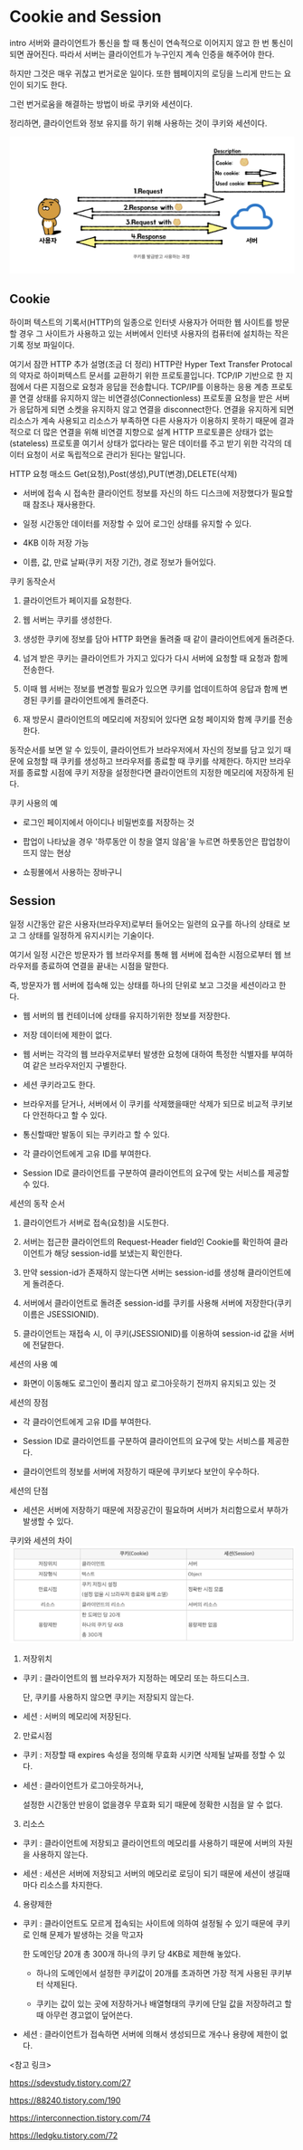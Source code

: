 # Cookie and Session

intro
서버와 클라이언트가 통신을 할 때 통신이 연속적으로 이어지지 않고 한 번 통신이 되면 끊어진다. 따라서 서버는 클라이언트가 누구인지 계속 인증을 해주어야 한다.

하지만 그것은 매우 귀찮고 번거로운 일이다. 또한 웹페이지의 로딩을 느리게 만드는 요인이 되기도 한다.

그런 번거로움을 해결하는 방법이 바로 쿠키와 세션이다.

정리하면, 클라이언트와 정보 유지를 하기 위해 사용하는 것이 쿠키와 세션이다.

![main_img2](./img/main_img2.png)

## Cookie
하이퍼 텍스트의 기록서(HTTP)의 일종으로 인터넷 사용자가 어떠한 웹 사이트를 방문할 경우 그 사이트가 사용하고 있는 서버에서 인터넷 사용자의 컴퓨터에 설치하는 작은 기록 정보 파일이다.

여기서 잠깐  HTTP 추가 설명(조금 더 정리)
HTTP란 Hyper Text Transfer Protocal의 약자로 하이퍼텍스트 문서를 교환하기 위한 프로토콜입니다.
TCP/IP 기반으로 한 지점에서 다른 지점으로 요청과 응답을 전송합니다.
TCP/IP를 이용하는 응용 계층 프로토콜
연결 상태를 유지하지 않는 비연결성(Connectionless) 프로토콜
요청을 받은 서버가 응답하게 되면 소켓을 유지하지 않고 연결을 disconnect한다.
연결을 유지하게 되면 리소스가 계속 사용되고 리소스가 부족하면 다른 사용자가 이용하지 못하기 때문에 결과적으로 더 많은 연결을 위해 비연결 지향으로 설계
HTTP 프로토콜은 상태가 없는(stateless) 프로토콜
여기서 상태가 없다라는 말은 데이터를 주고 받기 위한 각각의 데이터 요청이 서로 독립적으로 관리가 된다는 말입니다.

HTTP 요청 매소드 Get(요청),Post(생성),PUT(변경),DELETE(삭제)

 - 서버에 접속 시 접속한 클라이언트 정보를 자신의 하드 디스크에 저장했다가 필요할 때 참조나 재사용한다.

 - 일정 시간동안 데이터를 저장할 수 있어 로그인 상태를 유지할 수 있다.

 - 4KB 이하 저장 가능

 - 이름, 값, 만료 날짜(쿠키 저장 기간), 경로 정보가 들어있다.

쿠키 동작순서

1. 클라이언트가 페이지를 요청한다.

2. 웹 서버는 쿠키를 생성한다.

3. 생성한 쿠키에 정보를 담아 HTTP 화면을 돌려줄 때 같이 클라이언트에게 돌려준다.

4. 넘겨 받은 쿠키는 클라이언트가 가지고 있다가 다시 서버에 요청할 때 요청과 함께 전송한다.

5. 이때 웹 서버는 정보를 변경할 필요가 있으면 쿠키를 업데이트하여 응답과 함께 변경된 쿠키를 클라이언트에게 돌려준다.

6. 재 방문시 클라이언트의 메모리에 저장되어 있다면 요청 페이지와 함께 쿠키를 전송한다.

동작순서를 보면 알 수 있듯이, 클라이언트가 브라우저에서 자신의 정보를 담고 있기 때문에 요청할 때 쿠키를 생성하고 브라우저를 종료할 때 쿠키를 삭제한다. 하지만 브라우저를 종료할 시점에 쿠키 저장을 설정한다면 클라이언트의 지정한 메모리에 저장하게 된다.

쿠키 사용의 예

- 로그인 페이지에서 아이디나 비밀번호를 저장하는 것

- 팝업이 나타났을 경우 '하루동안 이 창을 열지 않음'을 누르면 하룻동안은 팝업창이 뜨지 않는 현상

- 쇼핑몰에서 사용하는 장바구니


## Session

일정 시간동안 같은 사용자(브라우저)로부터 들어오는 일련의 요구를 하나의 상태로 보고 그 상태를 일정하게 유지시키는 기술이다.

여기서 일정 시간은 방문자가 웹 브라우저를 통해 웹 서버에 접속한 시점으로부터 웹 브라우저를 종료하여 연결을 끝내는 시점을 말한다.

즉, 방문자가 웹 서버에 접속해 있는 상태를 하나의 단위로 보고 그것을 세션이라고 한다.

- 웹 서버의 웹 컨테이너에 상태를 유지하기위한 정보를 저장한다.

 - 저장 데이터에 제한이 없다.

 - 웹 서버는 각각의 웹 브라우저로부터 발생한 요청에 대하여 특정한 식별자를 부여하여 같은 브라우저인지 구별한다.

 - 세션 쿠키라고도 한다.

 - 브라우저를 닫거나, 서버에서 이 쿠키를 삭제했을때만 삭제가 되므로 비교적 쿠키보다 안전하다고 할 수 있다.

 - 통신할때만 발동이 되는 쿠키라고 할 수 있다.

 - 각 클라이언트에게 고유 ID를 부여한다.

 - Session ID로 클라이언트를 구분하여 클라이언트의 요구에 맞는 서비스를 제공할 수 있다.


세션의 동작 순서

1. 클라이언트가 서버로 접속(요청)을 시도한다.

2. 서버는 접근한 클라이언트의 Request-Header field인 Cookie를 확인하여 클라이언트가 해당 session-id를 보냈는지 확인한다.

3. 만약 session-id가 존재하지 않는다면 서버는 session-id를 생성해 클라이언트에게 돌려준다.

4. 서버에서 클라이언트로 돌려준 session-id를 쿠키를 사용해 서버에 저장한다(쿠키 이름은 JSESSIONID).

5. 클라이언트는 재접속 시, 이 쿠키(JSESSIONID)를 이용하여 session-id 값을 서버에 전달한다.


세션의 사용 예

- 화면이 이동해도 로그인이 풀리지 않고 로그아웃하기 전까지 유지되고 있는 것

세션의 장점

- 각 클라이언트에게 고유 ID를 부여한다.

- Session ID로 클라이언트를 구분하여 클라이언트의 요구에 맞는 서비스를 제공한다.

- 클라이언트의 정보를 서버에 저장하기 때문에 쿠키보다 보안이 우수하다.


세션의 단점

- 세션은 서버에 저장하기 때문에 저장공간이 필요하며 서버가 처리함으로서 부하가 발생할 수 있다.

쿠키와 세션의 차이
![main_img1](./img/main_img1.png)

1. 저장위치

- 쿠키 : 클라이언트의 웹 브라우저가 지정하는 메모리 또는 하드디스크.

     단, 쿠키를 사용하지 않으면 쿠키는 저장되지 않는다.

- 세션 : 서버의 메모리에 저장된다.



2. 만료시점

- 쿠키 : 저장할 때 expires 속성을 정의해 무효화 시키면 삭제될 날짜를 정할 수 있다.

- 세션 : 클라이언트가 로그아웃하거나, 

     설정한 시간동안 반응이 없을경우 무효화 되기 때문에 정확한 시점을 알 수 없다.



3. 리소스

- 쿠키 : 클라이언트에 저장되고 클라이언트의 메모리를 사용하기 때문에 서버의 자원을 사용하지 않는다.

- 세션 : 세션은 서버에 저장되고 서버의 메모리로 로딩이 되기 때문에 세션이 생길때마다 리소스를 차지한다.



4. 용량제한

- 쿠키 : 클라이언트도 모르게 접속되는 사이트에 의하여 설정될 수 있기 때문에 쿠키로 인해 문제가 발생하는 것을 막고자 

     한 도메인당 20개 총 300개 하나의 쿠키 당 4KB로 제한해 놓았다.

     * 하나의 도메인에서 설정한 쿠키값이 20개를 초과하면 가장 적게 사용된 쿠키부터 삭제된다.

     * 쿠키는 값이 있는 곳에 저장하거나 배열형태의 쿠키에 단일 값을 저장하려고 할 때 아무런 경고없이 덮어쓴다.

- 세션 : 클라이언트가 접속하면 서버에 의해서 생성되므로 개수나 용량에 제한이 없다.



<참고 링크>

https://sdevstudy.tistory.com/27

https://88240.tistory.com/190

https://interconnection.tistory.com/74

https://ledgku.tistory.com/72